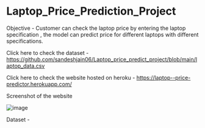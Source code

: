 # Laptop_Price_Prediction_Project

Objective - Customer can check the laptop price by entering the laptop specification , the model can predict price for different laptops with different specifications.

Click here to check the dataset - https://github.com/sandeshjain06/Laptop_price_predict_project/blob/main/laptop_data.csv

Click here to check the website hosted on heroku - https://laptop--price-predictor.herokuapp.com/


Screenshot of the website 

![image](https://user-images.githubusercontent.com/91243691/164948028-f1595989-0b17-4eac-8750-3e13c1bfa29b.png)


Dataset - 







